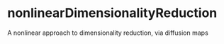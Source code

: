 # nonlinearDimensionalityReduction
A nonlinear approach to dimensionality reduction, via diffusion maps
